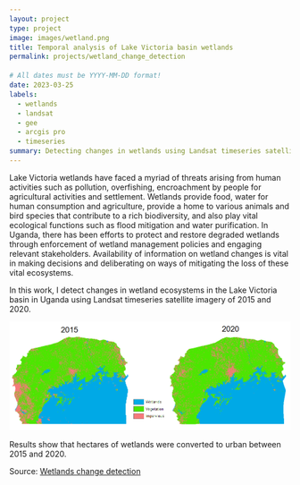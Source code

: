 ```yaml
---
layout: project
type: project
image: images/wetland.png
title: Temporal analysis of Lake Victoria basin wetlands 
permalink: projects/wetland_change_detection

# All dates must be YYYY-MM-DD format!
date: 2023-03-25
labels:
  - wetlands
  - landsat
  - gee
  - arcgis pro
  - timeseries
summary: Detecting changes in wetlands using Landsat timeseries satellite imagery
---
```


Lake Victoria wetlands have faced a myriad of threats arising from human activities such as pollution, overfishing, encroachment by people for agricultural activities and settlement. Wetlands provide food, water for human consumption and agriculture, provide a home to various animals and bird species that contribute to a rich biodiversity, and also play vital ecological functions such as flood mitigation and water purification. In Uganda, there has been efforts to protect and restore degraded wetlands through enforcement of wetland management policies and engaging relevant stakeholders. Availability of information on wetland changes is vital in making decisions and deliberating on ways of mitigating the loss of these vital ecosystems.

In this work, I detect changes in wetland ecosystems in the Lake Victoria basin in Uganda using Landsat timeseries satellite imagery of 2015 and 2020.

<img class="ui image" src="../images/wetland.png">

Results show that  hectares of wetlands were converted to urban between 2015 and 2020. 
 


Source: <a href="https://github.com/japhethkimeu/wetlands-change-detection"><i class="large github icon"></i>Wetlands change detection</a>



